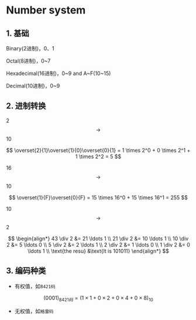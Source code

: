 # Number system

## 1. 基础

Binary\(2进制\)，0、1

Octal\(8进制\)，0~7

Hexadecimal\(16进制\)，0~9 and A~F\(10~15\)

Decimal\(10进制\)，0~9

## 2. 进制转换

2 $$\rightarrow$$ 10

$$
\overset{2}{1}\overset{1}{0}\overset{0}{1} = 1 \times 2^0 + 0 \times 2^1 + 1 \times 2^2 = 5
$$

16 $$\rightarrow$$ 10

$$
\overset{1}{F}\overset{0}{F} = 15 \times 16^0 + 15 \times 16^1 = 255
$$

10 $$\rightarrow$$ 2

$$
\begin{align*}
43 \div 2 &= 21 \ldots 1
\\
21 \div 2 &= 10 \ldots 1
\\
10 \div 2 &= 5 \ldots 0
\\
5 \div 2 &= 2 \ldots 1
\\
2 \div 2 &= 1 \ldots 0
\\
1 \div 2 &= 0 \ldots 1
\\
\text{the resu} &\text{lt is 101011}
\end{align*}
$$

## 3. 编码种类

* 有权值，如`8421码`

$$(0001)_{8421码} = (1 \times 1 + 0 \times 2 + 0 \times 4 + 0 \times 8)_{10}$$

* 无权值，如`格雷码`

